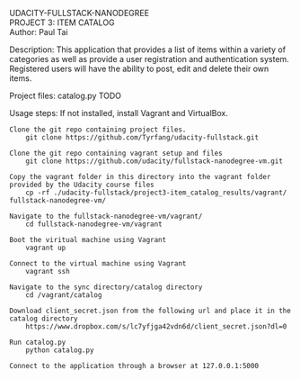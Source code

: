 UDACITY-FULLSTACK-NANODEGREE  
PROJECT 3: ITEM CATALOG  
Author: Paul Tai  

Description:
	This application that provides a list of items within a variety of categories
	as well as provide a user registration and authentication system. 
	Registered users will have the ability to post, edit and delete their own items.

Project files:
	catalog.py
	TODO

Usage steps:
	If not installed, install Vagrant and VirtualBox.
	
	Clone the git repo containing project files.
		git clone https://github.com/Tyrfang/udacity-fullstack.git
	
	Clone the git repo containing vagrant setup and files
		git clone https://github.com/udacity/fullstack-nanodegree-vm.git
	
	Copy the vagrant folder in this directory into the vagrant folder provided by the Udacity course files
		cp -rf ./udacity-fullstack/project3-item_catalog_results/vagrant/ fullstack-nanodegree-vm/
	
	Navigate to the fullstack-nanodegree-vm/vagrant/
		cd fullstack-nanodegree-vm/vagrant
		
	Boot the viritual machine using Vagrant
		vagrant up
	
	Connect to the virtual machine using Vagrant
		vagrant ssh
	
	Navigate to the sync directory/catalog directory
		cd /vagrant/catalog
	
    Download client_secret.json from the following url and place it in the catalog directory
        https://www.dropbox.com/s/lc7yfjga42vdn6d/client_secret.json?dl=0

	Run catalog.py
        python catalog.py
    
    Connect to the application through a browser at 127.0.0.1:5000
